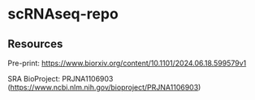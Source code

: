 # scRNAseq-repo

## Resources

Pre-print: https://www.biorxiv.org/content/10.1101/2024.06.18.599579v1

SRA BioProject: PRJNA1106903 (https://www.ncbi.nlm.nih.gov/bioproject/PRJNA1106903)

